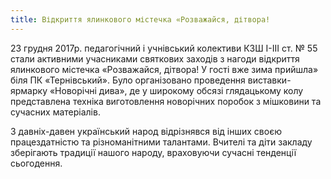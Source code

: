 ```yaml
---
title: Відкриття ялинкового містечка «Розважайся, дітвора!
---
```


23 грудня 2017р. педагогічний і учнівський колективи КЗШ І-ІІІ ст. № 55 стали активними учасниками святкових заходів з нагоди відкриття ялинкового містечка «Розважайся, дітвора! У гості вже зима прийшла» біля ПК «Тернівський». Було організовано проведення виставки-ярмарку «Новорічні дива», де у широкому обсязі глядацькому колу представлена техніка виготовлення новорічних поробок з мішковини та сучасних матеріалів.

З давніх-давен український народ відрізнявся від інших своєю працездатністю та різноманітними талантами. Вчителі та діти закладу зберігають традиції нашого народу, враховуючи сучасні тенденції сьогодення.

<slideshow id="_/72157691495416465" />
